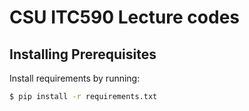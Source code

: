 # CSU ITC590 Lecture codes

## Installing Prerequisites
Install requirements by running:
```bash
$ pip install -r requirements.txt
```
